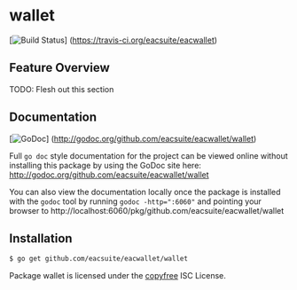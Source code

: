 wallet
======

[![Build Status](https://travis-ci.org/eacsuite/eacwallet.png?branch=master)]
(https://travis-ci.org/eacsuite/eacwallet)

## Feature Overview

TODO: Flesh out this section

## Documentation

[![GoDoc](https://godoc.org/github.com/eacsuite/eacwallet/wallet?status.png)]
(http://godoc.org/github.com/eacsuite/eacwallet/wallet)

Full `go doc` style documentation for the project can be viewed online without
installing this package by using the GoDoc site here:
http://godoc.org/github.com/eacsuite/eacwallet/wallet

You can also view the documentation locally once the package is installed with
the `godoc` tool by running `godoc -http=":6060"` and pointing your browser to
http://localhost:6060/pkg/github.com/eacsuite/eacwallet/wallet

## Installation

```bash
$ go get github.com/eacsuite/eacwallet/wallet
```

Package wallet is licensed under the [copyfree](http://copyfree.org) ISC
License.

